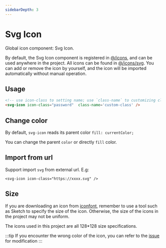 ```yaml
---
sidebarDepth: 3
---
```


# Svg Icon

Global icon component: Svg Icon.

By default, the Svg Icon component is registered in [@/icons](https://github.com/midfar/vue3-element-admin/blob/main/src/icons/index.js#L6), and can be used anywhere in the project. All icons can be found in [@/icons/svg](https://github.com/midfar/vue3-element-admin/tree/main/src/icons/svg). You can add or remove the icon by yourself, and the icon will be imported automatically without manual operation.

## Usage

```html
<!-- use icon-class to setting name; use `class-name` to customizing class -->
<svg-icon icon-class="password"  class-name='custom-class' />
```

## Change color

By default, `svg-icon` reads its parent color `fill: currentColor;`

You can change the parent `color` or directly `fill` color.

## Import from url <Badge text="v4.2.0+"/>

Support import `svg` from external url. E.g:

`<svg-icon icon-class="https://xxxx.svg" />`

## Size

If you are downloading an icon from [iconfont](https://www.iconfont.cn/), remember to use a tool such as Sketch to specify the size of the icon. Otherwise, the size of the icons in the project may not be uniform.

The icons used in this project are all 128\*128 size specifications.

:::tip
If you encounter the wrong color of the icon, you can refer to the [issue](https://github.com/PanJiaChen/vue-element-admin/issues/330) for modification
:::
